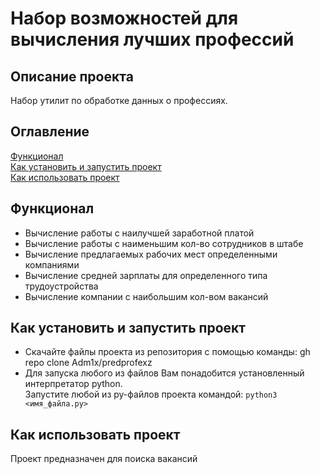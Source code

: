 # Набор возможностей для вычисления лучших профессий
## Описание проекта
Набор утилит по обработке данных о профессиях.

## Оглавление
[Функционал](#функционал)  
[Как установить и запустить проект](#как-установить-и-запустить-проект)  
[Как использовать проект](#как-использовать-проект)

## Функционал
- Вычисление работы с наилучшей заработной платой
- Вычисление работы с наименьшим кол-во сотрудников в штабе
- Вычисление предлагаемых рабочих мест определенными компаниями
- Вычисление средней зарплаты для определенного типа трудоустройства
- Вычисление компании с наибольшим кол-вом вакансий

## Как установить и запустить проект
- Скачайте файлы проекта из репозитория с помощью команды:
  gh repo clone Adm1x/predprofexz
- Для запуска любого из файлов Вам понадобится установленный интерпретатор python.  
Запустите любой из py-файлов проекта командой:
`python3 <имя_файла.py>`
## Как использовать проект
Проект предназначен для поиска вакансий
